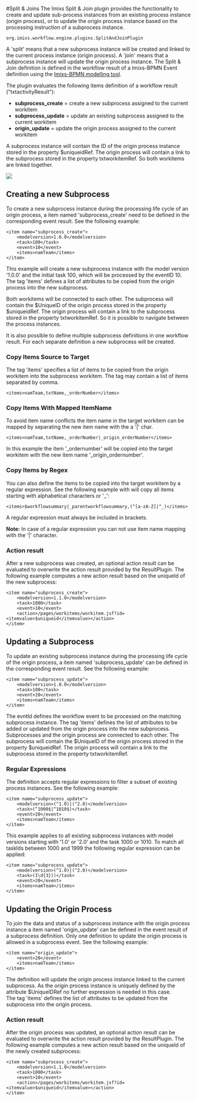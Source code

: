 #Split & Joins 
The Imixs Split & Join plugin provides the functionality to create and update sub-process instances from an existing process instance (origin process),  or to update the origin process instance based on the processing instruction of a subprocess instance. 

	org.imixs.workflow.engine.plugins.SplitAndJoinPlugin

A 'split' means that a new subprocess instance will be created and linked to the current process instance (origin process). A 'join' means that a subprocess instance will update the origin process instance. The Split & Join definition is defined in the workflow result of a Imixs-BPMN Event definition using the [Imixs-BPMN modelling tool](../../modelling/index.html).   

The plugin evaluates the following items definition of a workflow result ("txtactivityResult"):
 
 * <strong>subprocess_create</strong> = create a new subprocess assigned to the current workitem 
 * <strong>subprocess_update</strong> = update an existing subprocess assigned to the current workitem
 * <strong>origin_update</strong> = update the origin process assigned to the current workitem
 
A subprocess instance will contain the ID of the origin process instance stored in the property $uniqueidRef. The origin process will contain a link to the subprocess stored in the property txtworkitemRef. So both workitems are linked together.
 
<img src="../../images/engine/split-and-join-ref.png"/> 
 
## Creating a new Subprocess
 
To create a new subprocess instance during the processing life cycle of an origin process, a item named 'subprocess_create' need to be defined in the corresponding event result. See the following example: 
 
	<item name="subprocess_create">
		<modelversion>1.0.0</modelversion>
		<task>100</task>
		<event>10</event>
		<items>namTeam</items>
	</item>

This example will create a new subprocess instance with the model version '1.0.0' and the initial task 100, which will be processed by the eventID 10. The tag 'items' defines a list of attributes to be copied from the origin process into the new subprocess.

Both workitems will be connected to each other. The subprocess will contain the $UniqueID of the origin process stored in the property $uniqueidRef. The origin process will contain a link to the subprocess stored in the property txtworkitemRef. So it is possible to navigate between the process instances.
 
It is also possible to define multiple subprocess definitions in one workflow result. For each separate definition a new subprocess will be created.

### Copy Items Source to Target

The tag 'items' specifies a list of items to be copied from the origin workitem into the subprocess workitem. The tag may contain a list of items separated by comma. 

    <items>namTeam,txtName,_orderNumber</items>

### Copy Items With Mapped ItemName

To avoid item name conflicts the item name in the target workitem can be mapped by separating the new item name with the a '|' char. 

    <items>namTeam,txtName,_orderNumber|_origin_orderNumber</items>

In this example the item '_ordernumber' will be copied into the target workitem with the new item name '_origin_ordernumber'.

### Copy Items by Regex

You can also define the items to be copied into the target workitem by a regular expression. See the following example with will copy all items starting with alphabetical characters or '_':

	<items>$workflowsummary|_parentworkflowsummary,(^[a-zA-Z]|^_)</items>

A regular expression must always be included in brackets.
 
__Note:__ In case of a regular expression you can not use item name mapping with the '|' character. 
 

### Action result

After a new subprocess was created, an optional action result can be evaluated to overwrite the action result provided by the ResultPlugin.
The following example computes a new action result based on the uniqueId of the new subprocess:

	<item name="subprocess_create">
	    <modelversion>1.1.0</modelversion>
	    <task>1000</task>
	    <event>10</event>
	    <action>/pages/workitems/workitem.jsf?id=<itemvalue>$uniqueid</itemvalue></action>
	</item>



 
## Updating a Subprocess

To update an existing subprocess instance during the processing life cycle of the origin process, a item named 'subprocess_update' can be defined in the corresponding event result. See the following example: 
 
	<item name="subprocess_update">
		<modelversion>1.0.0</modelversion>
		<task>100</task>
		<event>20</event>
		<items>namTeam</items>
	</item>


The evntId defines the workflow event to be processed on the matching subprocess instance. The tag 'items' defines the list of attributes to be added or updated from the origin process into the new subprocess.
Subprocesses and the origin process are connected to each other. The subprocess will contain the $UniqueID of the origin process stored in the property $uniqueidRef. The origin process will contain a link to the subprocess stored in the property txtworkitemRef.


### Regular Expressions
The definition accepts regular expressions to filter a subset of existing process instances. See the following example:

	<item name="subprocess_update">
		<modelversion>(^1.0)|(^2.0)</modelversion>
		<task>(^1000$|^1010$)</task>
		<event>20</event>
		<items>namTeam</items>
	</item>

This example applies to all existing subprocess instances with model versions starting with '1.0' or '2.0' and the task 1000 or 1010.
To match all taskIds between 1000 and 1999 the following regular expression can be applied:

	<item name="subprocess_update">
		<modelversion>(^1.0)|(^2.0)</modelversion>
		<task>(1\d{3}))</task>
		<event>20</event>
		<items>namTeam</items>
	</item>
 



## Updating the Origin Process

To join the data and status of a subprocess instance with the origin process instance a item named 'origin_update' can be defined in the event result of a subprocess definition. 
Only one definition to update the origin process is allowed in a subprocess event. See the following example:

	<item name="origin_update">
		<event>20</event>
		<items>namTeam</items>
	</item>

The definition will update the origin process instance linked to the current subprocess. As the origin process instance is uniquely defined by the attribute $UniqueIDRef no further expression is needed in this case.   
The tag 'items' defines the list of attributes to be updated from the subprocess into the origin process.


### Action result

After the origin process was updated, an optional action result can be evaluated to overwrite the action result provided by the ResultPlugin.
The following example computes a new action result based on the uniqueId of the newly created subprocess:

	<item name="subprocess_create">
	    <modelversion>1.1.0</modelversion>
	    <task>1000</task>
	    <event>10</event>
	    <action>/pages/workitems/workitem.jsf?id=<itemvalue>$uniqueid</itemvalue></action>
	</item>


